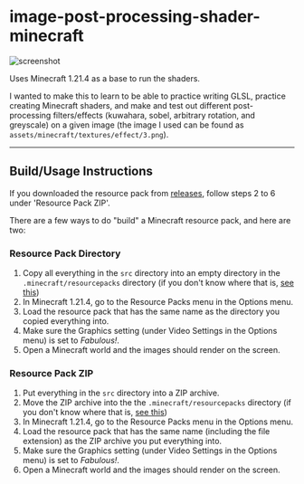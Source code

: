 # image-post-processing-shader-minecraft
![screenshot](screenshot.png)

Uses Minecraft 1.21.4 as a base to run the shaders.

I wanted to make this to learn to be able to practice writing GLSL, practice creating Minecraft shaders, and make and test out different post-processing filters/effects (kuwahara, sobel, arbitrary rotation, and greyscale) on a given image (the image I used can be found as `assets/minecraft/textures/effect/3.png`).

---

## Build/Usage Instructions

If you downloaded the resource pack from [releases](https://github.com/JKSquires/image-post-processing-shader-minecraft/releases), follow steps 2 to 6 under 'Resource Pack ZIP'.

There are a few ways to do "build" a Minecraft resource pack, and here are two:

### Resource Pack Directory

1. Copy all everything in the `src` directory into an empty directory in the `.minecraft/resourcepacks` directory (if you don't know where that is, [see this](https://minecraft.wiki/w/.minecraft))
2. In Minecraft 1.21.4, go to the Resource Packs menu in the Options menu.
3. Load the resource pack that has the same name as the directory you copied everything into.
4. Make sure the Graphics setting (under Video Settings in the Options menu) is set to *Fabulous!*.
5. Open a Minecraft world and the images should render on the screen.

### Resource Pack ZIP

1. Put everything in the `src` directory into a ZIP archive.
2. Move the ZIP archive into the the `.minecraft/resourcepacks` directory (if you don't know where that is, [see this](https://minecraft.wiki/w/.minecraft))
3. In Minecraft 1.21.4, go to the Resource Packs menu in the Options menu.
4. Load the resource pack that has the same name (including the file extension) as the ZIP archive you put everything into.
5. Make sure the Graphics setting (under Video Settings in the Options menu) is set to *Fabulous!*.
6. Open a Minecraft world and the images should render on the screen.
